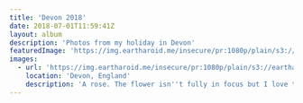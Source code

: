 ```yaml
---
title: 'Devon 2018'
date: 2018-07-01T11:59:41Z
layout: album
description: 'Photos from my holiday in Devon'
featuredImage: 'https://img.eartharoid.me/insecure/pr:1080p/plain/s3://eartharoid/my-photos/devon-2018/IMG_0400.JPG@webp'
images:
  - url: 'https://img.eartharoid.me/insecure/pr:1080p/plain/s3://eartharoid/my-photos/devon-2018/IMG_0400.JPG@webp'
    location: 'Devon, England'
    description: 'A rose. The flower isn''t fully in focus but I love the background ¯\_(ツ)_/¯'
---
```

